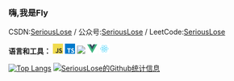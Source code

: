 ### 嗨,我是Fly

CSDN:[SeriousLose](https://blog.csdn.net/SeriousLose) / 公众号:[SeriousLose](http://open.weixin.qq.com/qr/code?username=SeriousLose) / LeetCode:[SeriousLose](https://leetcode-cn.com/u/seriouslose/)

 **语言和工具：**
<code><img height='20' src='https://raw.githubusercontent.com/github/explore/80688e429a7d4ef2fca1e82350fe8e3517d3494d/topics/javascript/javascript.png'></code>
<code><img height='20' src='https://raw.githubusercontent.com/github/explore/80688e429a7d4ef2fca1e82350fe8e3517d3494d/topics/typescript/typescript.png'></code>
<code><img height='20' src='https://files.catbox.moe/v7cgny.png'></code>
<code><img height='20' src='https://raw.githubusercontent.com/github/explore/80688e429a7d4ef2fca1e82350fe8e3517d3494d/topics/vue/vue.png'></code>
<code><img height='20' src='https://raw.githubusercontent.com/github/explore/80688e429a7d4ef2fca1e82350fe8e3517d3494d/topics/react/react.png'></code>

[![Top Langs](https://github-readme-stats.vercel.app/api/top-langs/?username=SeriousLose&layout=compact)](https://github.com/anuraghazra/github-readme-stats)
[![SeriousLose的Github统计信息](https://github-readme-stats.vercel.app/api?username=SeriousLose&show_icons=true)](https://github.com/anuraghazra/github-readme-stats)


<!--
**SeriousLose/SeriousLose** is a ✨ _special_ ✨ repository because its `README.md` (this file) appears on your GitHub profile.

Here are some ideas to get you started:

- 🔭 I’m currently working on ...
- 🌱 I’m currently learning ...
- 👯 I’m looking to collaborate on ...
- 🤔 I’m looking for help with ...
- 💬 Ask me about ...
- 📫 How to reach me: ...
- 😄 Pronouns: ...
- ⚡ Fun fact: ...
-->
